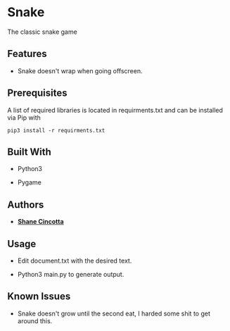 # Snake

The classic snake game

## Features

* Snake doesn't wrap when going offscreen. <br/>

## Prerequisites

A list of required libraries is located in requirments.txt and can be installed via Pip with 

```pip3 install -r requirments.txt```

## Built With

* Python3

* Pygame

## Authors

* **[Shane Cincotta](https://github.com/cincottash)**

## Usage

* Edit document.txt with the desired text. <br/>

* Python3 main.py to generate output. <br/>

## Known Issues

* Snake doesn't grow until the second eat, I harded some shit to get around this. <br/>
